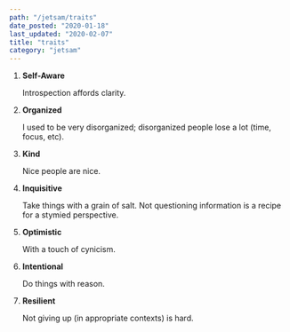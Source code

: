 ```yaml
---
path: "/jetsam/traits"
date_posted: "2020-01-18"
last_updated: "2020-02-07"
title: "traits"
category: "jetsam"
---
```


1. **Self-Aware**

   Introspection affords clarity.

2. **Organized**

   I used to be very disorganized; disorganized people lose a lot (time, focus, etc).

3. **Kind**

   Nice people are nice.

4. **Inquisitive**

   Take things with a grain of salt. Not questioning information is a recipe for a stymied perspective.

5. **Optimistic**

   With a touch of cynicism.

6. **Intentional**

    Do things with reason.

7. **Resilient**

    Not giving up (in appropriate contexts) is hard.